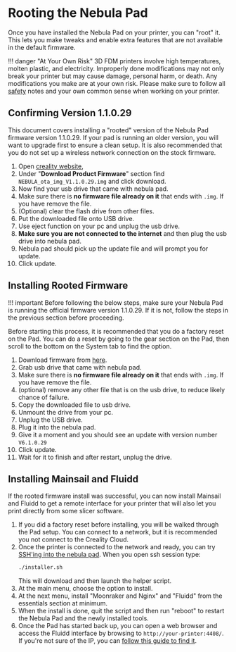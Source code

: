 # Rooting the Nebula Pad

Once you have installed the Nebula Pad on your printer, you can "root" it. This lets you make tweaks and enable extra features that are not available in the default firmware.

!!! danger "At Your Own Risk"
    3D FDM printers involve high temperatures, molten plastic, and electricity. Improperly done modifications may not only break your printer but may cause damage, personal harm, or death. Any modifications you make are at your own risk. Please make sure to follow all [safety](../safety.md) notes and your own common sense when working on your printer.

## Confirming Version 1.1.0.29

This document covers installing a "rooted" version of the Nebula Pad firmware version 1.1.0.29. If your pad is running
an older version, you will want to upgrade first to ensure a clean setup. It is also recommended that you do not set up
a wireless network connection on the stock firmware.

1. Open [creality website](https://www.creality.com/pages/download-creality-nebula-smart-kit),
2. Under "**Download Product Firmware**" section find `NEBULA_ota_img_V1.1.0.29.img` and click download.
3. Now find your usb drive that came with nebula pad.
4. Make sure there is **no firmware file already on it** that ends with `.img`. If you have remove the file.
5. (Optional) clear the flash drive from other files. 
6. Put the downloaded file onto USB drive.
7. Use eject function on your pc and unplug the usb drive.
8. **Make sure you are not connected to the internet** and then plug the usb drive into nebula pad.
9. Nebula pad should pick up the update file and will prompt you for update. 
10. Click update.

## Installing Rooted Firmware

!!! important
    Before following the below steps, make sure your Nebula Pad is running the official firmware version 1.1.0.29. If it
    is not, follow the steps in the previous section before proceeding.

Before starting this process, it is recommended that you do a factory reset on the Pad. You can do a reset by going to
the gear section on the Pad, then scroll to the bottom on the System tab to find the option.

1. Download firmware from [here](https://mega.nz/file/Kox1kYCJ#6QWxVtRq9qEWKdZIfl0-O0lnbYkpP1nnKZtUjiZ8J80).
2. Grab usb drive that came with nebula pad. 
3. Make sure there is **no firmware file already on it** that ends with `.img`. If you have remove the file. 
4. (optional) remove any other file that is on the usb drive, to reduce likely chance of failure.
5. Copy the downloaded file to usb drive. 
6. Unmount the drive from your pc.
7. Unplug the USB drive.
8. Plug it into the nebula pad.
9. Give it a moment and you should see an update with version number `V6.1.0.29`
10. Click update.
11. Wait for it to finish and after restart, unplug the drive.

## Installing Mainsail and Fluidd

If the rooted firmware install was successful, you can now install Mainsail and Fluidd to get a remote interface for
your printer that will also let you print directly from some slicer software.

1. If you did a factory reset before installing, you will be walked through the Pad setup. You can connect to a network,
   but it is recommended you not connect to the Creality Cloud.
2. Once the printer is connected to the network and ready, you can try [SSH'ing into the nebula pad](../general/nebula-pad-ssh.md).
   When you open ssh session type:
    ```Bash
    ./installer.sh
    ```
   This will download and then launch the helper script.
3. At the main menu, choose the option to install.
4. At the next menu, install "Moonraker and Nginx" and "Fluidd" from the essentials section at minimum.
5. When the install is done, quit the script and then run "reboot" to restart the Nebula Pad and the newly installed tools.
6. Once the Pad has started back up, you can open a web browser and access the Fluidd interface by browsing to `http://your-printer:4408/`. If you're not sure of the IP, you can [follow this guide to find it](../general/find-ip.md).
